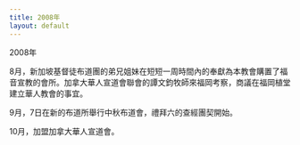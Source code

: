 ```yaml
---
title: 2008年
layout: default
---
```



2008年

8月，新加坡基督徒布道團的弟兄姐妹在短短一周時間內的奉獻為本教會購置了福音宣教的會所。加拿大華人宣道會聯會的譚文鈞牧師來福岡考察，商議在福岡植堂建立華人教會的事宜。  

9月，7日在新的布道所舉行中秋布道會，禮拜六的查經團契開始。  

10月，加盟加拿大華人宣道會。